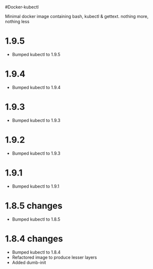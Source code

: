 #Docker-kubectl

Minimal docker image containing bash, kubectl & gettext. nothing more, nothing less

# 1.9.5

- Bumped kubectl to 1.9.5

# 1.9.4

- Bumped kubectl to 1.9.4

# 1.9.3

- Bumped kubectl to 1.9.3

# 1.9.2

- Bumped kubectl to 1.9.3

# 1.9.1

- Bumped kubectl to 1.9.1

# 1.8.5 changes

- Bumped kubectl to 1.8.5

# 1.8.4 changes

- Bumped kubectl to 1.8.4  
- Refactored image to produce lesser layers  
- Added dumb-init
